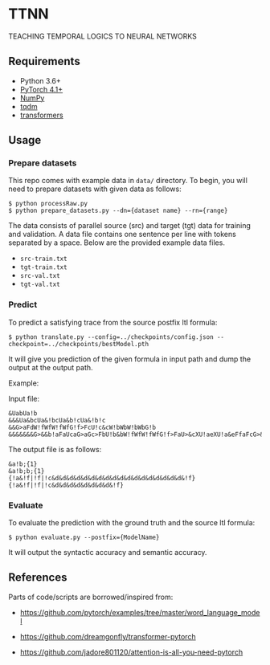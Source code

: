 # TTNN

TEACHING TEMPORAL LOGICS TO NEURAL NETWORKS

## Requirements
- Python 3.6+
- [PyTorch 4.1+](http://pytorch.org/)
- [NumPy](http://www.numpy.org/)
- [tqdm](https://github.com/tqdm/tqdm)
- [transformers](https://github.com/huggingface/transformers)

## Usage

### Prepare datasets
This repo comes with example data in `data/` directory. To begin, you will need to prepare datasets with given data as follows:
```
$ python processRaw.py
$ python prepare_datasets.py --dn={dataset name} --rn={range}
```

The data consists of parallel source (src) and target (tgt) data for training and validation.
A data file contains one sentence per line with tokens separated by a space.
Below are the provided example data files.

- `src-train.txt`
- `tgt-train.txt`
- `src-val.txt`
- `tgt-val.txt`


### Predict
To predict a satisfying trace from the source postfix ltl formula:
```
$ python translate.py --config=../checkpoints/config.json --checkpoint=../checkpoints/bestModel.pth
```

It will give you prediction of the given formula in input path and dump the output at the output path.

Example:

Input file:
```
&UabUa!b
&&&Ua&bcUa&!bcUa&b!cUa&!b!c
&&G>aFdW!fWfW!fWfG!f>FcU!c&cW!bWbW!bWbG!b
&&&&&&&G>&&b!aFaUcaG>aGc>FbU!b&bW!fWfW!fWfG!f>FaU>&cXU!aeXU!a&eFfaFcG>&aFeU!&&!efXU!e&!ed|ec|G!aF&aW!fdG>eG!c
```

The output file is as follows:
```
&a!b;{1}
&a!b;b;{1}
{!a&!f|!f|!c&d&d&d&d&d&d&d&d&d&d&d&d&d&d&d&d&d&d&!f}
{!a&!f|!f|!c&d&d&d&d&d&d&d&d&!f}
```

### Evaluate

To evaluate the prediction with the ground truth and the source ltl formula:
```
$ python evaluate.py --postfix={ModelName}
```

It will output the syntactic accuracy and semantic accuracy.

## References

Parts of code/scripts are borrowed/inspired from:

- https://github.com/pytorch/examples/tree/master/word_language_model

- https://github.com/dreamgonfly/transformer-pytorch

- https://github.com/jadore801120/attention-is-all-you-need-pytorch
